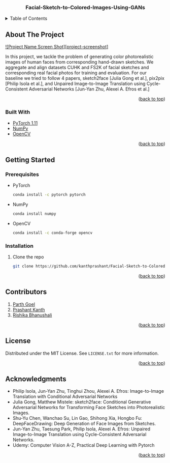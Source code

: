 <div id="top"></div>

<!-- PROJECT LOGO -->
<br />
<div align="center">
  <h3 align="center">Facial-Sketch-to-Colored-Images-Using-GANs</h3>
</div>



<!-- TABLE OF CONTENTS -->
<details>
  <summary>Table of Contents</summary>
  <ol>
    <li>
      <a href="#about-the-project">About The Project</a>
      <ul>
        <li><a href="#built-with">Built With</a></li>
      </ul>
    </li>
    <li>
      <a href="#getting-started">Getting Started</a>
      <ul>
        <li><a href="#prerequisites">Prerequisites</a></li>
        <li><a href="#installation">Installation</a></li>
      </ul>
    </li>
    <li><a href="#contributions">Contributions</a></li>
    <li><a href="#license">License</a></li>
    <li><a href="#acknowledgments">Acknowledgments</a></li>
  </ol>
</details>



<!-- ABOUT THE PROJECT -->
## About The Project

[![Project Name Screen Shot][project-screenshot]](/Images/1.jpg)

In this project, we tackle the problem of generating color photorealistic images of human faces from corresponding hand-drawn sketches. We aggregate and align datasets CUHK and FS2K of facial sketches and corresponding real facial photos for training and evaluation. For our baseline we tried to follow 4 papers, sketch2face [Julia Gong et al.], pix2pix [Philip Isola et al.], and Unpaired Image-to-Image Translation using Cycle-Consistent Adversarial Networks [Jun-Yan Zhu, Alexei A. Efros et al.] 

<p align="right">(<a href="#top">back to top</a>)</p>



### Built With

* [PyTorch 1.11](https://pytorch.org/)
* [NumPy](https://numpy.org/)
* [OpenCV](https://opencv.org/)

<p align="right">(<a href="#top">back to top</a>)</p>



<!-- GETTING STARTED -->
## Getting Started

### Prerequisites

* PyTorch
  ```sh
  conda install -c pytorch pytorch
  ```
* NumPy
  ```sh
  conda install numpy
  ```
* OpenCV
  ```sh
  conda install -c conda-forge opencv
  ```

### Installation

1. Clone the repo
   ```sh
   git clone https://github.com/kanthprashant/Facial-Sketch-to-Colored-Images.git
   ```

<p align="right">(<a href="#top">back to top</a>)</p>



<!-- CONTRIBUTIONS -->
## Contributors

1. [Parth Goel](https://github.com/parthgoe1)
2. [Prashant Kanth](https://github.com/kanthprashant)
3. [Rishika Bhanushali](https://github.com/rb-rishika)

<p align="right">(<a href="#top">back to top</a>)</p>



<!-- LICENSE -->
## License

Distributed under the MIT License. See `LICENSE.txt` for more information.

<p align="right">(<a href="#top">back to top</a>)</p>



<!-- ACKNOWLEDGMENTS -->
## Acknowledgments

* Philip Isola, Jun-Yan Zhu, Tinghui Zhou, Alexei A. Efros: Image-to-Image Translation with Conditional Adversarial Networks
* Julia Gong, Matthew Mistele: sketch2face: Conditional Generative Adversarial Networks for Transforming Face Sketches into Photorealistic Images.
* Shu-Yu Chen, Wanchao Su, Lin Gao, Shihong Xia, Hongbo Fu: DeepFaceDrawing: Deep Generation of Face Images from Sketches.
* Jun-Yan Zhu, Taesung Park, Philip Isola, Alexei A. Efros: Unpaired Image-to-Image Translation using Cycle-Consistent Adversarial Networks.
* Udemy: Computer Vision A-Z, Practical Deep Learning with Pytorch

<p align="right">(<a href="#top">back to top</a>)</p>

